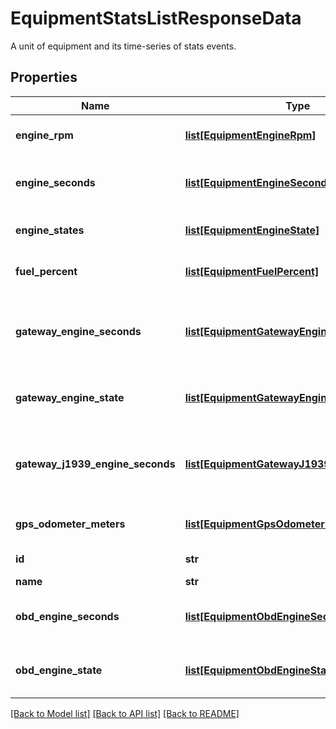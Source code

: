 # EquipmentStatsListResponseData

A unit of equipment and its time-series of stats events.
## Properties
Name | Type | Description | Notes
------------ | ------------- | ------------- | -------------
**engine_rpm** | [**list[EquipmentEngineRpm]**](EquipmentEngineRpm.md) | A time-series of engine RPM readings for the given unit of equipment. | [optional] 
**engine_seconds** | [**list[EquipmentEngineSeconds]**](EquipmentEngineSeconds.md) | [DEPRECATED] Please use either &#x60;gatewayEngineSeconds&#x60;, &#x60;obdEngineSeconds&#x60;, or &#x60;gatewayJ1939EngineSeconds&#x60;. | [optional] 
**engine_states** | [**list[EquipmentEngineState]**](EquipmentEngineState.md) | [DEPRECATED] Please use either &#x60;gatewayEngineStates&#x60; or &#x60;obdEngineStates&#x60;. | [optional] 
**fuel_percent** | [**list[EquipmentFuelPercent]**](EquipmentFuelPercent.md) | A time-series of fuel percent level changes for the given unit of equipment. | [optional] 
**gateway_engine_seconds** | [**list[EquipmentGatewayEngineSeconds]**](EquipmentGatewayEngineSeconds.md) | A time-series of engine seconds readings for the given unit of equipment as an approximate based on readings from the AG24&#39;s aux/digio cable. | [optional] 
**gateway_engine_state** | [**list[EquipmentGatewayEngineState]**](EquipmentGatewayEngineState.md) | A time-series of engine state changes (as read from the AG24&#39;s aux/digio cable) for the given unit of equipment. | [optional] 
**gateway_j1939_engine_seconds** | [**list[EquipmentGatewayJ1939EngineSeconds]**](EquipmentGatewayJ1939EngineSeconds.md) | A time-series of engine seconds readings for the given unit of equipment as an approximate based on readings from the AG24&#39;s CAT/J1939 cable. | [optional] 
**gps_odometer_meters** | [**list[EquipmentGpsOdometerMeters]**](EquipmentGpsOdometerMeters.md) | A time-series of GPS odometer readings for the given unit of equipment. | [optional] 
**id** | **str** | Unique Samsara ID for the equipment. | 
**name** | **str** | Name of the equipment. | 
**obd_engine_seconds** | [**list[EquipmentObdEngineSeconds]**](EquipmentObdEngineSeconds.md) | A time-series of engine seconds readings for the given unit of equipment directly from on-board diagnostics. | [optional] 
**obd_engine_state** | [**list[EquipmentObdEngineState]**](EquipmentObdEngineState.md) | A time-series of engine state changes (as read from on-board diagnostics) for the given unit of equipment. | [optional] 

[[Back to Model list]](../README.md#documentation-for-models) [[Back to API list]](../README.md#documentation-for-api-endpoints) [[Back to README]](../README.md)


